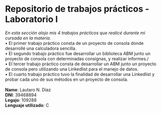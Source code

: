 # Repositorio de trabajos prácticos - Laboratorio I
<i>En esta sección alojo mis 4 trabajos prácticos que realicé durante mi cursada en la materia.</i></br>
• El primer trabajo práctico consta de un proyecto de consola donde desarrollé una calculadora sencilla.</br>
• El segundo trabajo práctico fue desarrollar un biblioteca ABM junto un proyecto de consola con determinadas consignas, y realizar informes./</br>
• El tercer trabajo práctico consta de desarrollar un ABM junto un proyecto de consola pero utilizando una Linkedlist para el manejo de datos.</br>
• El cuarto trabajo práctico tuvo la finalidad de desarrollar una Linkedlist y probar cada uno de sus métodos en un proyecto de consola.</br>
</br>
<b>Name</b>: Lautaro N. Díaz</br>
<b>DNI</b>: 39468894</br>
<b>Legajo</b>: 109288</br>
<b>Lenguaje utilizado</b>: C</br>
</br>

